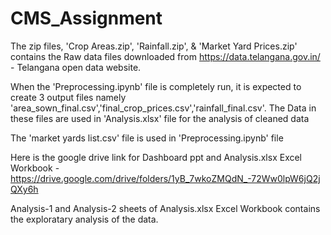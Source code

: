 # CMS_Assignment

The zip files, 'Crop Areas.zip', 'Rainfall.zip', & 'Market Yard Prices.zip' contains the Raw data files downloaded from https://data.telangana.gov.in/ - Telangana open data website.

When the 'Preprocessing.ipynb' file is completely run, it is expected to create 3 output files namely 'area_sown_final.csv','final_crop_prices.csv','rainfall_final.csv'. The Data in these files are used in 'Analysis.xlsx' file for the analysis of cleaned data

The 'market yards list.csv' file is used in 'Preprocessing.ipynb' file

Here is the google drive link for Dashboard ppt and Analysis.xlsx Excel Workbook - https://drive.google.com/drive/folders/1yB_7wkoZMQdN_-72Ww0lpW6jQ2jQXy6h

Analysis-1 and Analysis-2 sheets of Analysis.xlsx Excel Workbook contains the exploratary analysis of the data.

